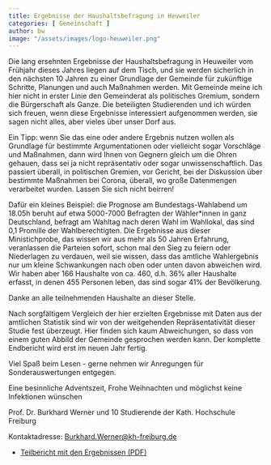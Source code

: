 ```yaml
---
title: Ergebnisse der Haushaltsbefragung in Heuweiler
categories: [ Gemeinschaft ]
author: bw
image: "/assets/images/logo-heuweiler.png"
---
```


Die lang ersehnten Ergebnisse der Haushaltsbefragung in Heuweiler vom Frühjahr dieses Jahres liegen auf dem Tisch, und sie werden sicherlich in den nächsten 10 Jahren zu einer Grundlage der Gemeinde für zukünftige Schritte, Planungen und auch Maßnahmen werden. Mit Gemeinde meine ich hier nicht in erster Linie den Gemeinderat als politisches Gremium, sondern die Bürgerschaft als Ganze. Die beteiligten Studierenden und ich würden sich freuen, wenn diese Ergebnisse interessiert aufgenommen werden, sie sagen nicht alles, aber vieles über unser Dorf aus.

Ein Tipp: wenn Sie das eine oder andere Ergebnis nutzen wollen als Grundlage für bestimmte Argumentationen oder vielleicht sogar Vorschläge und Maßnahmen, dann wird Ihnen von Gegnern gleich um die Ohren gehauen, dass sei ja nicht repräsentativ oder sogar unwissenschaftlich. Das passiert überall, in politischen Gremien, vor Gericht, bei der Diskussion über bestimmte Maßnahmen bei Corona, überall, wo große Datenmengen verarbeitet wurden. Lassen Sie sich nicht beirren!

Dafür ein kleines Beispiel: die Prognose am Bundestags-Wahlabend um 18.05h beruht auf etwa 5000-7000 Befragten der Wähler*innen in ganz Deutschland, befragt am Wahltag nach deren Wahl im Wahllokal, das sind 0,1 Promille der Wahlberechtigten. Die Ergebnisse aus dieser Ministichprobe, das wissen wir aus mehr als 50 Jahren Erfahrung, veranlassen die Parteien sofort, schon mal den Sieg zu feiern oder Niederlagen zu verdauen, weil sie wissen, dass das amtliche Wahlergebnis nur um kleine Schwankungen nach oben oder unten davon abweichen wird. Wir haben aber 166 Haushalte von ca. 460, d.h. 36% aller Haushalte erfasst, in denen 455 Personen leben, das sind sogar 41% der Bevölkerung. 

Danke an alle teilnehmenden Haushalte an dieser Stelle.

Nach sorgfältigem Vergleich der hier erzielten Ergebnisse mit Daten aus der amtlichen Statistik sind wir von der weitgehenden Repräsentativität dieser Studie fest überzeugt. Hier finden sich kaum Abweichungen, so dass von einem guten Abbild der Gemeinde gesprochen werden kann. Der komplette Endbericht wird erst im neuen Jahr fertig.

Viel Spaß beim Lesen - gerne nehmen wir Anregungen für Sonderauswertungen entgegen.

Eine besinnliche Adventszeit, Frohe Weihnachten und möglichst keine Infektionen wünschen

Prof. Dr. Burkhard Werner und 10 Studierende der Kath. Hochschule Freiburg 

Kontaktadresse: [Burkhard.Werner@kh-freiburg.de](mailto:Burkhard.Werner@kh-freiburg.de)

* [Teilbericht mit den Ergebnissen (PDF)](https://drive.google.com/open?id=1wyn9KakQcAKMyBAwDstlb7CK8CPoy8ct)

